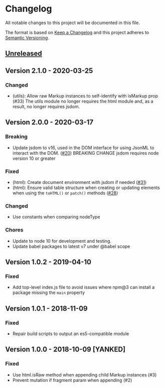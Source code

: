 # Changelog
All notable changes to this project will be documented in this file.

The format is based on [Keep a Changelog](http://keepachangelog.com/en/1.0.0/)
and this project adheres to [Semantic Versioning](http://semver.org/spec/v2.0.0.html).

## [Unreleased]

## Version 2.1.0 - 2020-03-25
### Changed
- (utils): Allow raw Markup instances to self-identify with isMarkup prop (#33)
  The utils module no longer requires the html module and, as a result, no longer
  requires jsdom.

## Version 2.0.0 - 2020-03-17
### Breaking
- Update jsdom to v16, used in the DOM interface for using JsonML to interact with the DOM. ([#20])
  BREAKING CHANGE
  jsdom requires node version 10 or greater

### Fixed
- (html): Create document environment with jsdom if needed ([#31])
- (html): Ensure valid table structure when creating or updating elements when
  using the `toHTML()` or `patch()` methods ([#28])

### Changed
- Use constants when comparing nodeType

### Chores
- Update to node 10 for development and testing.
- Update babel packages to latest v7 under @babel scope

[#31]: https://github.com/CondeNast/jsonml.js/pull/31
[#28]: https://github.com/CondeNast/jsonml.js/pull/28
[#20]: https://github.com/CondeNast/jsonml.js/pull/20

## Version 1.0.2 - 2019-04-10
### Fixed
- Add top-level index.js file to avoid issues where npm@3 can install a package missing the `main` property

## Version 1.0.1 - 2018-11-09
### Fixed
- Repair build scripts to output an es5-compatible module

## Version 1.0.0 - 2018-10-09 [YANKED]
### Fixed
- Use html.isRaw method when appending child Markup instances (#3)
- Prevent mutation if fragment param when appending (#2)

<!-- NOTE: the initial comparison point must be made against the forked sha -->
[Unreleased]: https://github.com/CondeNast/jsonml.js/compare/v1.0.1...HEAD
[1.0.1]: https://github.com/CondeNast/jsonml.js/compare/v1.0.0...v1.0.1
[1.0.0]: https://github.com/CondeNast/jsonml.js/compare/094ce8108632cea364d88978f7e3724497596473...v1.0.0
